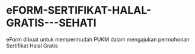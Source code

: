 # eFORM-SERTIFIKAT-HALAL-GRATIS---SEHATI
eForm dibuat untuk mempermudah PUKM dalam mengajukan permohonan Sertifikat Halal Gratis
